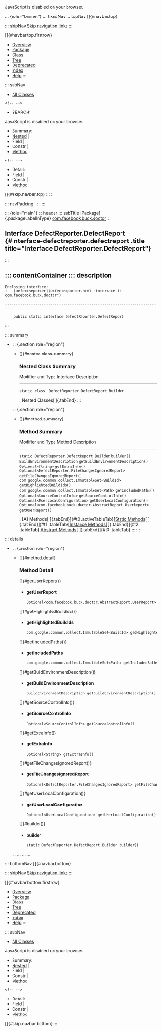 <div>

JavaScript is disabled on your browser.

</div>

::: {role="banner"}
::: fixedNav
::: topNav
[]{#navbar.top}

::: skipNav
[Skip navigation links](#skip.navbar.top "Skip navigation links")
:::

[]{#navbar.top.firstrow}

-   [Overview](../../../../index.html)
-   [Package](package-summary.html)
-   Class
-   [Tree](package-tree.html)
-   [Deprecated](../../../../deprecated-list.html)
-   [Index](../../../../index-all.html)
-   [Help](../../../../help-doc.html)
:::

::: subNav
-   [All Classes](../../../../allclasses.html)

```{=html}
<!-- -->
```
-   SEARCH:

<div>

<div>

JavaScript is disabled on your browser.

</div>

</div>

<div>

-   Summary: 
-   [Nested](#nested.class.summary) \| 
-   Field \| 
-   Constr \| 
-   [Method](#method.summary)

```{=html}
<!-- -->
```
-   Detail: 
-   Field \| 
-   Constr \| 
-   [Method](#method.detail)

</div>

[]{#skip.navbar.top}
:::
:::

::: navPadding
 
:::
:::

::: {role="main"}
::: header
::: subTitle
[Package]{.packageLabelInType} [com.facebook.buck.doctor](package-summary.html)
:::

## Interface DefectReporter.DefectReport {#interface-defectreporter.defectreport .title title="Interface DefectReporter.DefectReport"}
:::

::: contentContainer
::: description
-   

    Enclosing interface:
    :   [DefectReporter](DefectReporter.html "interface in com.facebook.buck.doctor")

    ------------------------------------------------------------------------

        public static interface DefectReporter.DefectReport
:::

::: summary
-   ::: {.section role="region"}
    -   []{#nested.class.summary}

        ### Nested Class Summary

          Modifier and Type   Interface                               Description
          ------------------- --------------------------------------- -------------
          `static class `     `DefectReporter.DefectReport.Builder`    

          : Nested Classes[ ]{.tabEnd}
    :::

    ::: {.section role="region"}
    -   []{#method.summary}

        ### Method Summary

          Modifier and Type                                                Method                               Description
          ---------------------------------------------------------------- ------------------------------------ -------------
          `static DefectReporter.DefectReport.Builder`                     `builder()`                           
          `BuildEnvironmentDescription`                                    `getBuildEnvironmentDescription()`    
          `Optional<String>`                                               `getExtraInfo()`                      
          `Optional<DefectReporter.FileChangesIgnoredReport>`              `getFileChangesIgnoredReport()`       
          `com.google.common.collect.ImmutableSet<BuildId>`                `getHighlightedBuildIds()`            
          `com.google.common.collect.ImmutableSet<Path>`                   `getIncludedPaths()`                  
          `Optional<SourceControlInfo>`                                    `getSourceControlInfo()`              
          `Optional<UserLocalConfiguration>`                               `getUserLocalConfiguration()`         
          `Optional<com.facebook.buck.doctor.AbstractReport.UserReport>`   `getUserReport()`                     

          : [All Methods[ ]{.tabEnd}]{#t0 .activeTableTab}[[Static
          Methods](javascript:show(1);)[ ]{.tabEnd}]{#t1
          .tableTab}[[Instance
          Methods](javascript:show(2);)[ ]{.tabEnd}]{#t2
          .tableTab}[[Abstract
          Methods](javascript:show(4);)[ ]{.tabEnd}]{#t3 .tableTab}
    :::
:::

::: details
-   ::: {.section role="region"}
    -   []{#method.detail}

        ### Method Detail

        []{#getUserReport()}

        -   #### getUserReport

            ``` methodSignature
            Optional<com.facebook.buck.doctor.AbstractReport.UserReport> getUserReport()
            ```

        []{#getHighlightedBuildIds()}

        -   #### getHighlightedBuildIds

            ``` methodSignature
            com.google.common.collect.ImmutableSet<BuildId> getHighlightedBuildIds()
            ```

        []{#getIncludedPaths()}

        -   #### getIncludedPaths

            ``` methodSignature
            com.google.common.collect.ImmutableSet<Path> getIncludedPaths()
            ```

        []{#getBuildEnvironmentDescription()}

        -   #### getBuildEnvironmentDescription

            ``` methodSignature
            BuildEnvironmentDescription getBuildEnvironmentDescription()
            ```

        []{#getSourceControlInfo()}

        -   #### getSourceControlInfo

            ``` methodSignature
            Optional<SourceControlInfo> getSourceControlInfo()
            ```

        []{#getExtraInfo()}

        -   #### getExtraInfo

            ``` methodSignature
            Optional<String> getExtraInfo()
            ```

        []{#getFileChangesIgnoredReport()}

        -   #### getFileChangesIgnoredReport

            ``` methodSignature
            Optional<DefectReporter.FileChangesIgnoredReport> getFileChangesIgnoredReport()
            ```

        []{#getUserLocalConfiguration()}

        -   #### getUserLocalConfiguration

            ``` methodSignature
            Optional<UserLocalConfiguration> getUserLocalConfiguration()
            ```

        []{#builder()}

        -   #### builder

            ``` methodSignature
            static DefectReporter.DefectReport.Builder builder()
            ```
    :::
:::
:::
:::

::: bottomNav
[]{#navbar.bottom}

::: skipNav
[Skip navigation links](#skip.navbar.bottom "Skip navigation links")
:::

[]{#navbar.bottom.firstrow}

-   [Overview](../../../../index.html)
-   [Package](package-summary.html)
-   Class
-   [Tree](package-tree.html)
-   [Deprecated](../../../../deprecated-list.html)
-   [Index](../../../../index-all.html)
-   [Help](../../../../help-doc.html)
:::

::: subNav
-   [All Classes](../../../../allclasses.html)

<div>

<div>

JavaScript is disabled on your browser.

</div>

</div>

<div>

-   Summary: 
-   [Nested](#nested.class.summary) \| 
-   Field \| 
-   Constr \| 
-   [Method](#method.summary)

```{=html}
<!-- -->
```
-   Detail: 
-   Field \| 
-   Constr \| 
-   [Method](#method.detail)

</div>

[]{#skip.navbar.bottom}
:::
